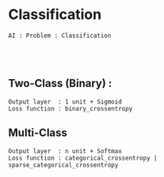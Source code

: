 <!--------------------------------------------------------------------------------- Description -->
# Classification
    AI : Problem : Classification

<!--------------------------------------------------------------------------------- Subject -->
<br><br>

## Two-Class (Binary) : 
```
Output layer  : 1 unit + Sigmoid
Loss function : binary_crossentropy
```


## Multi-Class
```
Output layer  : n unit + Softmax
Loss function : categorical_crossentropy | sparse_categorical_crossentropy
```